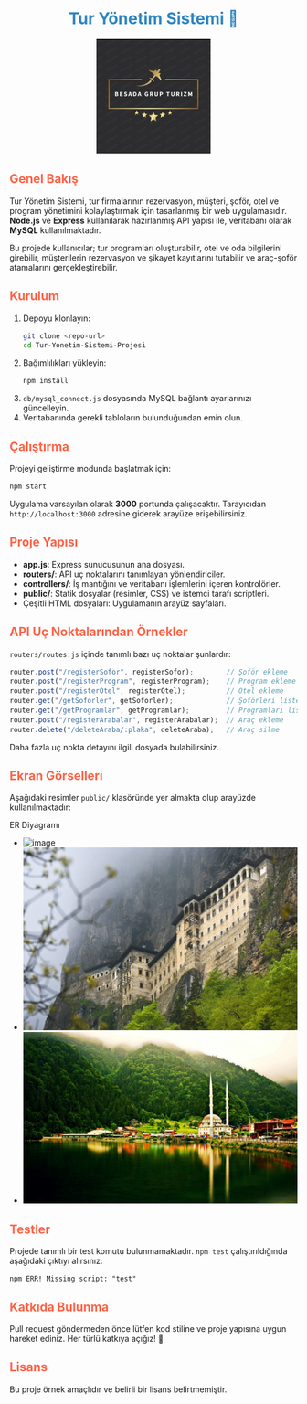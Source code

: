 <h1 style="color:#2E86C1;text-align:center;">Tur Yönetim Sistemi 🚐</h1>

<p align="center">
  <img src="public/logo.jpg" alt="Proje Logosu" width="200"/>
</p>

## <span style="color:#ff6347">Genel Bakış</span>

Tur Yönetim Sistemi, tur firmalarının rezervasyon, müşteri, şoför, otel ve program yönetimini kolaylaştırmak için tasarlanmış bir web uygulamasıdır. **Node.js** ve **Express** kullanılarak hazırlanmış API yapısı ile, veritabanı olarak **MySQL** kullanılmaktadır.

Bu projede kullanıcılar; tur programları oluşturabilir, otel ve oda bilgilerini girebilir, müşterilerin rezervasyon ve şikayet kayıtlarını tutabilir ve araç-şoför atamalarını gerçekleştirebilir.

## <span style="color:#ff6347">Kurulum</span>

1. Depoyu klonlayın:
   ```bash
   git clone <repo-url>
   cd Tur-Yonetim-Sistemi-Projesi
   ```
2. Bağımlılıkları yükleyin:
   ```bash
   npm install
   ```
3. `db/mysql_connect.js` dosyasında MySQL bağlantı ayarlarınızı güncelleyin.
4. Veritabanında gerekli tabloların bulunduğundan emin olun.

## <span style="color:#ff6347">Çalıştırma</span>

Projeyi geliştirme modunda başlatmak için:
```bash
npm start
```
Uygulama varsayılan olarak **3000** portunda çalışacaktır. Tarayıcıdan `http://localhost:3000` adresine giderek arayüze erişebilirsiniz.

## <span style="color:#ff6347">Proje Yapısı</span>

- **app.js**: Express sunucusunun ana dosyası.
- **routers/**: API uç noktalarını tanımlayan yönlendiriciler.
- **controllers/**: İş mantığını ve veritabanı işlemlerini içeren kontrolörler.
- **public/**: Statik dosyalar (resimler, CSS) ve istemci tarafı scriptleri.
- Çeşitli HTML dosyaları: Uygulamanın arayüz sayfaları.

## <span style="color:#ff6347">API Uç Noktalarından Örnekler</span>

`routers/routes.js` içinde tanımlı bazı uç noktalar şunlardır:
```javascript
router.post("/registerSofor", registerSofor);        // Şoför ekleme
router.post("/registerProgram", registerProgram);    // Program ekleme
router.post("/registerOtel", registerOtel);          // Otel ekleme
router.get("/getSoforler", getSoforler);             // Şoförleri listeleme
router.get("/getProgramlar", getProgramlar);         // Programları listeleme
router.post("/registerArabalar", registerArabalar);  // Araç ekleme
router.delete("/deleteAraba/:plaka", deleteAraba);   // Araç silme
```
Daha fazla uç nokta detayını ilgili dosyada bulabilirsiniz.

## <span style="color:#ff6347">Ekran Görselleri</span>

Aşağıdaki resimler `public/` klasöründe yer almakta olup arayüzde kullanılmaktadır:

ER Diyagramı
- <img width="887" height="563" alt="image" src="https://github.com/user-attachments/assets/dadce7df-0494-446f-9584-a91514982acf" />
- ![Sumela](public/sumela.jpg)
- ![Uzungöl](public/uzungol.jpg)

## <span style="color:#ff6347">Testler</span>

Projede tanımlı bir test komutu bulunmamaktadır. `npm test` çalıştırıldığında aşağıdaki çıktıyı alırsınız:
```
npm ERR! Missing script: "test"
```

## <span style="color:#ff6347">Katkıda Bulunma</span>

Pull request göndermeden önce lütfen kod stiline ve proje yapısına uygun hareket ediniz. Her türlü katkıya açığız! 🙌

## <span style="color:#ff6347">Lisans</span>

Bu proje örnek amaçlıdır ve belirli bir lisans belirtmemiştir.
